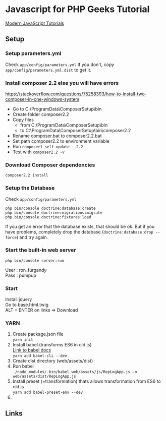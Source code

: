 Javascript for PHP Geeks Tutorial
=================================
 [Modern JavaScript Tutorials][1]

## Setup

### Setup parameters.yml
Check `app/config/parameters.yml` If you don't, copy `app/config/parameters.yml.dist` to get it.

### Install composer 2.2 else you will have errors
https://stackoverflow.com/questions/75258393/how-to-install-two-composer-in-one-windows-system
- Go to C:\ProgramData\ComposerSetup\bin
- Create folder composer2.2
- Copy files
    - from C:\ProgramData\ComposerSetup\bin
    - to   C:\ProgramData\ComposerSetup\bin\composer2.2
- Rename composer.bat to composer2.2.bat
- Set path composer2.2 to environment variable
- Run `composer1 self-update --2.2`
- Test with `composer2.2 -v`

### Download Composer dependencies
```
composer2.2 install
```

### Setup the Database
Check `app/config/parameters.yml`
```
php bin/console doctrine:database:create
php bin/console doctrine:migrations:migrate
php bin/console doctrine:fixtures:load
```

If you get an error that the database exists, that should
be ok. But if you have problems, completely drop the
database (`doctrine:database:drop --force`) and try again.

### Start the built-in web server
```
php bin/console server:run
```
User : ron_furgandy  
Pass : pumpup

### Start
Install jquery  
Go to base.html.twig   
ALT + ENTER on links => Download  

### YARN
1. Create package.json file  
```yarn init```
2. Install babel (transforms ES6 in old js)  
[Link to babel docs][2]  
```yarn add babel-cli --dev```
3. Create dist directory (web/assets/dist)
4. Run babel  
   ```./node_modules/.bin/babel web/assets/js/RepLogApp.js -o web/assets/dist/RepLogApp.js```
5. Install preset (=transformation) thats allows transformation from ES6 to old js  
   ```yarn add babel-preset-env --dev```
6. 
## Links
[1]: http://knpuniversity.com/tracks/javascript#modern-javascript
[2]: https://babeljs.io/